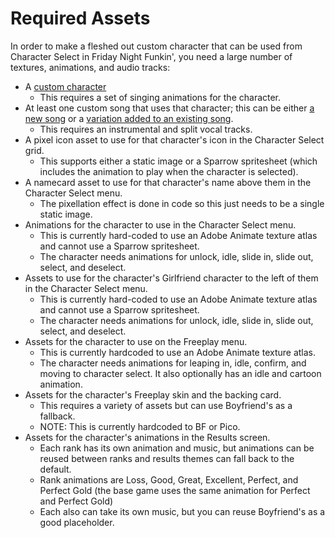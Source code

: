 # Required Assets

In order to make a fleshed out custom character that can be used from Character Select in Friday Night Funkin', you need a large number of textures, animations, and audio tracks:

- A [custom character](03-custom-characters/03-00-custom-characters.md)
    - This requires a set of singing animations for the character.
- At least one custom song that uses that character; this can be either [a new song](02-custom-songs-and-custom-levels/02-02-adding-the-custom-song.md) or a [variation added to an existing song](02-custom-songs-and-custom-levels/02-05-adding-variations-to-existing-songs.md).
    - This requires an instrumental and split vocal tracks.
- A pixel icon asset to use for that character's icon in the Character Select grid.
    - This supports either a static image or a Sparrow spritesheet (which includes the animation to play when the character is selected).
- A namecard asset to use for that character's name above them in the Character Select menu.
    - The pixellation effect is done in code so this just needs to be a single static image.
- Animations for the character to use in the Character Select menu.
    - This is currently hard-coded to use an Adobe Animate texture atlas and cannot use a Sparrow spritesheet.
    - The character needs animations for unlock, idle, slide in, slide out, select, and deselect.
- Assets to use for the character's Girlfriend character to the left of them in the Character Select menu.
    - This is currently hard-coded to use an Adobe Animate texture atlas and cannot use a Sparrow spritesheet.
    - The character needs animations for unlock, idle, slide in, slide out, select, and deselect.
- Assets for the character to use on the Freeplay menu.
    - This is currently hardcoded to use an Adobe Animate texture atlas.
    - The character needs animations for leaping in, idle, confirm, and moving to character select. It also optionally has an idle and cartoon animation.
- Assets for the character's Freeplay skin and the backing card.
    - This requires a variety of assets but can use Boyfriend's as a fallback.
    - NOTE: This is currently hardcoded to BF or Pico.
- Assets for the character's animations in the Results screen.
    - Each rank has its own animation and music, but animations can be reused between ranks and results themes can fall back to the default.
    - Rank animations are Loss, Good, Great, Excellent, Perfect, and Perfect Gold (the base game uses the same animation for Perfect and Perfect Gold)
    - Each also can take its own music, but you can reuse Boyfriend's as a good placeholder.
